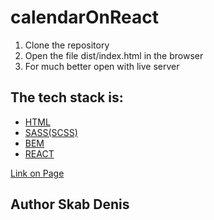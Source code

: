# calendarOnReact

<ol>
  <li>Clone the repository</li>
  <li>Open the file dist/index.html in the browser</li>
  <li>For much better open with live server</li>
</ol>

<h2>The tech stack is:</h2>
<ul>
  <li><a href="https://ru.wikipedia.org/wiki/HTML5">HTML<a/></li>
  <li><a href="https://sass-lang.com/">SASS(SCSS)</a></li>
  <li><a href=""https://ru.bem.info/methodology/>BEM<a/></li>
  <li><a href="https://ru.reactjs.org/">REACT</a></li>
</ul>

 <a href="https://deniskakaka.github.io/calendarOnReact/">Link on Page</a>

<h2>Author Skab Denis</h2>

